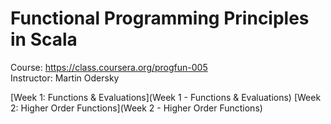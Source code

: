 # Functional Programming Principles in Scala

Course: https://class.coursera.org/progfun-005  
Instructor: Martin Odersky

[Week 1: Functions & Evaluations](Week 1 - Functions & Evaluations)
[Week 2: Higher Order Functions](Week 2 - Higher Order Functions)